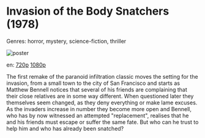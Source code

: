 # Invasion of the Body Snatchers (1978)

Genres: horror, mystery, science-fiction, thriller

![poster](http://image.tmdb.org/t/p/w500/emvdLecrjSLO8pJII1XbYJqXhcB.jpg)

en:
  [720p](magnet:?xt=urn:btih:067EDD27A911E0920E3D1410B9C50D613E0BC3BA&tr=udp://glotorrents.pw:6969/announce&tr=udp://tracker.opentrackr.org:1337/announce&tr=udp://torrent.gresille.org:80/announce&tr=udp://tracker.openbittorrent.com:80&tr=udp://tracker.coppersurfer.tk:6969&tr=udp://tracker.leechers-paradise.org:6969&tr=udp://p4p.arenabg.ch:1337&tr=udp://tracker.internetwarriors.net:1337)
  [1080p](magnet:?xt=urn:btih:3048999FDCA7CA2E3A1B83EE37809F271199D377&tr=udp://glotorrents.pw:6969/announce&tr=udp://tracker.opentrackr.org:1337/announce&tr=udp://torrent.gresille.org:80/announce&tr=udp://tracker.openbittorrent.com:80&tr=udp://tracker.coppersurfer.tk:6969&tr=udp://tracker.leechers-paradise.org:6969&tr=udp://p4p.arenabg.ch:1337&tr=udp://tracker.internetwarriors.net:1337)
  


The first remake of the paranoid infiltration classic moves the setting for the invasion, from a small town to the city of San Francisco and starts as Matthew Bennell notices that several of his friends are complaining that their close relatives are in some way different. When questioned later they themselves seem changed, as they deny everything or make lame excuses. As the invaders increase in number they become more open and Bennell, who has by now witnessed an attempted "replacement", realises that he and his friends must escape or suffer the same fate. But who can he trust to help him and who has already been snatched?